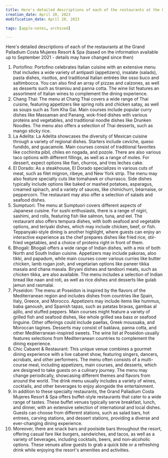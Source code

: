 ```yaml
---
title: Here's detailed descriptions of each of the restaurants at the Grand…
creation_date: April 20, 2023
modification_date: April 20, 2023

tags: [apple-notes, archived]

---
```



Here's detailed descriptions of each of the restaurants at the Grand Palladium Costa Mujeres Resort & Spa (based on the information available up to September 2021 - details may have changed since then)

1. Portofino: Portofino celebrates Italian cuisine with an extensive menu that includes a wide variety of antipasti (appetizers), insalate (salads), pasta dishes, risottos, and traditional Italian entrées like osso buco and saltimbocca. You can also find an array of pizzas and calzones, as well as desserts such as tiramisu and panna cotta. The wine list features an assortment of Italian wines to complement the dining experience.
2. Chang Thai: The menu at Chang Thai covers a wide range of Thai cuisine, featuring appetizers like spring rolls and chicken satay, as well as soups such as Tom Kha Gai. Main courses include popular curry dishes like Massaman and Panang, wok-fried dishes with various proteins and vegetables, and traditional noodle dishes like Drunken Noodles. The menu also offers a selection of Thai desserts, such as mango sticky rice.
3. La Adelita: La Adelita showcases the diversity of Mexican cuisine through a variety of regional dishes. Starters include ceviche, queso fundido, and guacamole. Main courses consist of traditional favorites like cochinita pibil, chiles en nogada, and pozole. There are also various taco options with different fillings, as well as a range of moles. For dessert, expect options like flan, churros, and tres leches cake.
4. El Dorado: As a steakhouse, El Dorado specializes in various cuts of meat, such as filet mignon, ribeye, and New York strip. The menu may also feature specialty cuts like tomahawk or churrasco. Side dishes typically include options like baked or mashed potatoes, asparagus, creamed spinach, and a variety of sauces, like chimichurri, béarnaise, or peppercorn. The restaurant may also offer a selection of salads and seafood dishes.
5. Sumptuori: The menu at Sumptuori covers different aspects of Japanese cuisine. For sushi enthusiasts, there is a range of nigiri, sashimi, and rolls, featuring fish like salmon, tuna, and eel. The restaurant also offers tempura dishes, with both seafood and vegetable options, and teriyaki dishes, which may include chicken, beef, or fish. Teppanyaki-style dining is another highlight, where guests can enjoy an interactive experience as the chef prepares dishes like fried rice, stir-fried vegetables, and a choice of proteins right in front of them.
6. Bhogali: Bhogali offers a wide range of Indian dishes, with a mix of both North and South Indian cuisine. Appetizers may include pakoras, aloo tikki, and papadum, while main courses cover various curries like butter chicken, lamb rogan josh, and vegetarian options like paneer tikka masala and chana masala. Biryani dishes and tandoori meats, such as chicken tikka, are also available. The menu includes a selection of Indian bread like naan and roti, as well as rice dishes and desserts like gulab jamun and rasmalai.
7. Poseidon: The menu at Poseidon is inspired by the flavors of the Mediterranean region and includes dishes from countries like Spain, Italy, Greece, and Morocco. Appetizers may include items like hummus, baba ganoush, and Spanish tapas, such as patatas bravas, gambas al ajillo, and stuffed peppers. Main courses might feature a variety of grilled fish and seafood dishes, like whole grilled sea bass or seafood linguine. Other offerings could include paellas, Greek moussaka, and Moroccan tagines. Desserts may consist of baklava, panna cotta, and other Mediterranean-inspired sweets. The wine list at Poseidon usually features selections from Mediterranean countries to complement the dining experience.
8. Chic Cabaret & Restaurant: This unique venue combines a gourmet dining experience with a live cabaret show, featuring singers, dancers, acrobats, and other performers. The menu often consists of a multi-course meal, including appetizers, main courses, and desserts, which are designed to take guests on a culinary journey. The menu may change periodically, showcasing different themes and flavors from around the world. The drink menu usually includes a variety of wines, cocktails, and other beverages to enjoy alongside the entertainment.
9. In addition to these specialty restaurants, the Grand Palladium Costa Mujeres Resort & Spa offers buffet-style restaurants that cater to a wide range of tastes. These buffet venues typically serve breakfast, lunch, and dinner, with an extensive selection of international and local dishes. Guests can choose from different stations, such as salad bars, hot entrees, carving stations, and dessert stations, providing a diverse and ever-changing dining experience.
10. Moreover, there are snack bars and poolside bars throughout the resort, offering casual fare like burgers, sandwiches, and tacos, as well as a variety of beverages, including cocktails, beers, and non-alcoholic options. These venues allow guests to grab a quick bite or a refreshing drink while enjoying the resort's amenities and activities.

